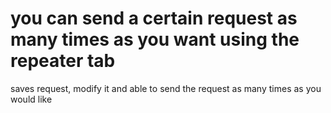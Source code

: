# you can send a certain request as many times as you want using the repeater tab

saves request, modify it and able to send the request as many times as you would like

